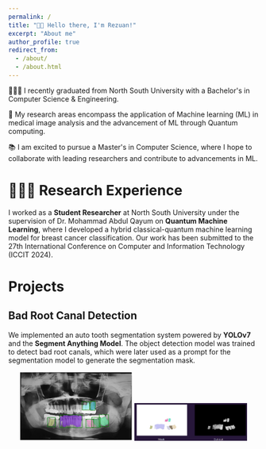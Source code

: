 ```yaml
---
permalink: /
title: "👋🏼 Hello there, I'm Rezuan!"
excerpt: "About me"
author_profile: true
redirect_from: 
  - /about/
  - /about.html
---
```




<!-- ![Illustration of combining vision and language modalities](/images/image_to_text_vis.png){: .align-right width="300px"} -->
👨🏻‍💻 I recently graduated from North South University with a Bachelor's in Computer Science & Engineering. 

🔬 My research areas encompass the application of Machine learning (ML) in medical image analysis and the advancement of ML through Quantum computing.

📚 I am excited to pursue a Master's in Computer Science, where I hope to collaborate with leading researchers and contribute to advancements in ML. 




# 👨🏻‍🔬 Research Experience
I worked as a **Student Researcher** at North South University under the supervision of Dr. Mohammad Abdul Qayum on **Quantum Machine Learning**, where I developed a hybrid classical-quantum machine learning model for breast cancer classification. Our work has been submitted to the 27th International Conference on Computer and Information Technology (ICCIT 2024). 



# Projects

## Bad Root Canal Detection
We implemented an auto tooth segmentation system powered by **YOLOv7** and the **Segment Anything Model**. The object detection model was trained to detect bad root canals, which were later used as a prompt for the segmentation model to generate the segmentation mask. 

<p align="center">
  <img src="images\project 1.1.png" alt="First Image" width="45%" />
  <img src="images\project 1.2.png" alt="Second Image" width="45%" />
</p>


## 
